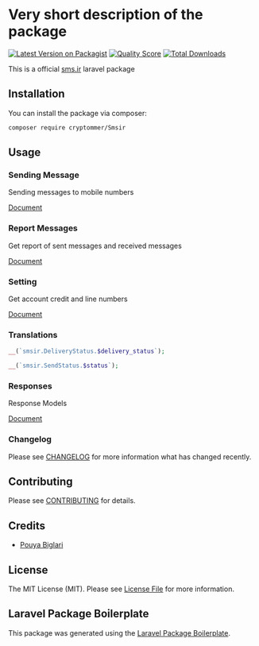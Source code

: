 # Very short description of the package

[![Latest Version on Packagist](https://img.shields.io/packagist/v/cryptommer/Smsir.svg?style=flat-square)](https://packagist.org/packages/cryptommer/Smsir)
[![Quality Score](https://img.shields.io/scrutinizer/g/cryptommer/Smsir.svg?style=flat-square)](https://scrutinizer-ci.com/g/cryptommer/Smsir)
[![Total Downloads](https://img.shields.io/packagist/dt/cryptommer/Smsir.svg?style=flat-square)](https://packagist.org/packages/cryptommer/Smsir)

This is a official [sms.ir](https://sms.ir) laravel package 

## Installation

You can install the package via composer:

```bash
composer require cryptommer/Smsir
```

## Usage

### Sending Message
Sending messages to mobile numbers

[Document](Send.md)

### Report Messages
Get report of sent messages and received messages

[Document](Report.md)

### Setting
Get account credit and line numbers

[Document](Setting.md)

### Translations
```php
__(`smsir.DeliveryStatus.$delivery_status`);
```
```php
__(`smsir.SendStatus.$status`);
```


### Responses
Response Models

[Document](Response.md)

### Changelog

Please see [CHANGELOG](CHANGELOG.md) for more information what has changed recently.

## Contributing

Please see [CONTRIBUTING](CONTRIBUTING.md) for details.

## Credits

-   [Pouya Biglari](https://github.com/cryptommer)

## License

The MIT License (MIT). Please see [License File](LICENSE.md) for more information.

## Laravel Package Boilerplate

This package was generated using the [Laravel Package Boilerplate](https://laravelpackageboilerplate.com).
